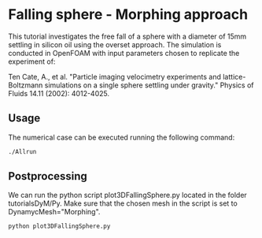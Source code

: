  Falling sphere - Morphing approach
 ============

This tutorial investigates the free fall of a sphere with a diameter of 15mm settling in silicon oil using the overset approach. The simulation is conducted in OpenFOAM with input parameters chosen to replicate the experiment of:

Ten Cate, A., et al. "Particle imaging velocimetry experiments and lattice-Boltzmann simulations on a single sphere settling under gravity." Physics of Fluids 14.11 (2002): 4012-4025.


Usage
-----

The numerical case can be executed running the following command:
```bash
./Allrun
```

Postprocessing
---------

We can run the python script plot3DFallingSphere.py located in the folder tutorialsDyM/Py. Make sure that the chosen mesh in the script is set to DynamycMesh="Morphing".

```bash
python plot3DFallingSphere.py
```
